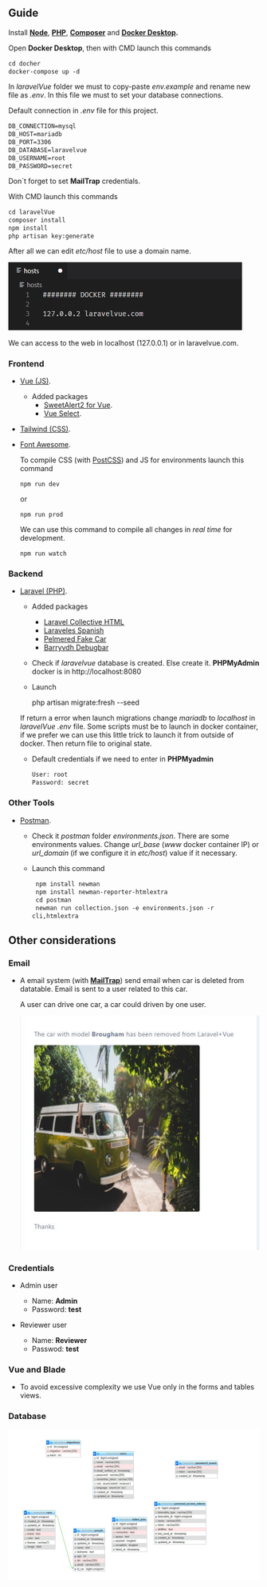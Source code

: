 ## Guide

Install **[Node](https://nodejs.org/es/)**, **[PHP](https://www.php.net/downloads)**, **[Composer](https://getcomposer.org/)** and **[Docker Desktop](https://docker.com/products/docker-desktop/).**

Open **Docker Desktop**, then with CMD launch this commands

    cd docher
    docker-compose up -d

In *laravelVue* folder we must to copy-paste *env.example* and rename new file as *.env*. In this file we must to set your database connections.

Default connection in *.env* file for this project.

    DB_CONNECTION=mysql
    DB_HOST=mariadb
    DB_PORT=3306
    DB_DATABASE=laravelvue
    DB_USERNAME=root
    DB_PASSWORD=secret

Don´t forget to set **MailTrap** credentials.

With CMD launch this commands

    cd laravelVue
    composer install
    npm install
    php artisan key:generate

After all we can edit *etc/host* file to use a domain name.

![Host](resources/host.jpg)

We can access to the web in localhost (127.0.0.1) or in laravelvue.com.

### Frontend
- [Vue (JS)](https://vuejs.org/).
    - Added packages
        - [SweetAlert2 for Vue](https://www.npmjs.com/package/vue-sweetalert2).
        - [Vue Select](https://vue-select.org/).
- [Tailwind (CSS)](https://tailwindcss.com/). 
- [Font Awesome](https://www.npmjs.com/package/@fortawesome/fontawesome-free).

    To compile CSS (with [PostCSS](https://postcss.org/)) and JS for environments launch this command 

      npm run dev 

    or 
      
      npm run prod 

    We can use this command to compile all changes in *real time* for development.

      npm run watch

### Backend
- [Laravel (PHP)](https://laravel.com/).
    - Added packages
        - [Laravel Collective HTML](https://laravelcollective.com/docs/6.x/html)
        - [Laraveles Spanish](https://github.com/Laraveles/spanish)
        - [Pelmered Fake Car](https://github.com/pelmered/fake-car)
        - [Barryvdh Debugbar](https://github.com/barryvdh/laravel-debugbar)
    - Check if *laravelvue* database is created. Else create it. **PHPMyAdmin** docker is in http://localhost:8080
    - Launch

        php artisan migrate:fresh --seed  

    If return a error when launch migrations change *mariadb* to *localhost* in *laravelVue .env* file. Some scripts must be to launch in docker container, if we prefer we can use this little trick to launch it from outside of docker. Then return file to original state.
 
    - Default credentials if we need to enter in **PHPMyadmin** 

          User: root
          Password: secret

### Other Tools

- [Postman](https://www.postman.com/).
    - Check it *postman* folder *environments.json*. There are some environments values. Change *url_base* (*www* docker container IP) or *url_domain* (if we configure it in *etc/host*) value if it necessary.  
    - Launch this command

           npm install newman
           npm install newman-reporter-htmlextra
           cd postman
           newman run collection.json -e environments.json -r cli,htmlextra

## Other considerations

### Email

- A email system (with **[MailTrap](https://mailtrap.io/)**) send email when car is deleted from datatable. Email is sent to a user related to this car.

  A user can drive one car, a car could driven by one user.

  ![email](resources/email.jpg)

### Credentials

- Admin user

    - Name: **Admin**
    - Password: **test** 

- Reviewer user

    - Name: **Reviewer**
    - Passwod: **test**

### Vue and Blade

- To avoid excessive complexity we use Vue only in the forms and tables views.

### Database

![DDBB](resources/DDBB.jpg)

